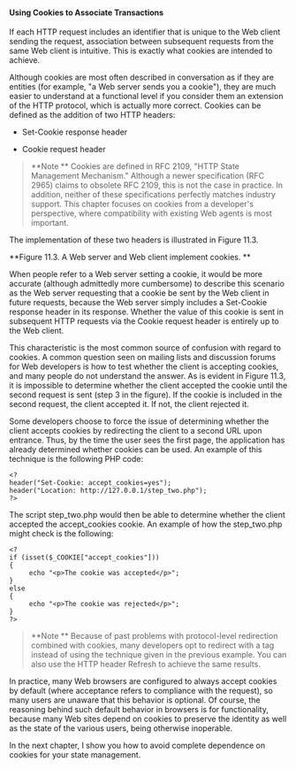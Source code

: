 #### Using Cookies to Associate Transactions

If each HTTP request includes an identifier that is unique to the Web client sending the request, association between subsequent requests from the same Web client is intuitive. This is exactly what cookies are intended to achieve.

Although cookies are most often described in conversation as if they are entities (for example, "a Web server sends you a cookie"), they are much easier to understand at a functional level if you consider them an extension of the HTTP protocol, which is actually more correct. Cookies can be defined as the addition of two HTTP headers:

* Set-Cookie response header

* Cookie request header

>**Note
**
Cookies are defined in RFC 2109, "HTTP State Management Mechanism." Although a newer specification (RFC 2965) claims to obsolete RFC 2109, this is not the case in practice. In addition, neither of these specifications perfectly matches industry support. This chapter focuses on cookies from a developer's perspective, where compatibility with existing Web agents is most important.


The implementation of these two headers is illustrated in Figure 11.3.

**Figure 11.3. A Web server and Web client implement cookies.
**

When people refer to a Web server setting a cookie, it would be more accurate (although admittedly more cumbersome) to describe this scenario as the Web server requesting that a cookie be sent by the Web client in future requests, because the Web server simply includes a Set-Cookie response header in its response. Whether the value of this cookie is sent in subsequent HTTP requests via the Cookie request header is entirely up to the Web client.

This characteristic is the most common source of confusion with regard to cookies. A common question seen on mailing lists and discussion forums for Web developers is how to test whether the client is accepting cookies, and many people do not understand the answer. As is evident in Figure 11.3, it is impossible to determine whether the client accepted the cookie until the second request is sent (step 3 in the figure). If the cookie is included in the second request, the client accepted it. If not, the client rejected it.

Some developers choose to force the issue of determining whether the client accepts cookies by redirecting the client to a second URL upon entrance. Thus, by the time the user sees the first page, the application has already determined whether cookies can be used. An example of this technique is the following PHP code:

```
<? 
header("Set-Cookie: accept_cookies=yes"); 
header("Location: http://127.0.0.1/step_two.php"); 
?> 
```

The script step_two.php would then be able to determine whether the client accepted the accept_cookies cookie. An example of how the step_two.php might check is the following:

```
<? 
if (isset($_COOKIE["accept_cookies"])) 
{ 
     echo "<p>The cookie was accepted</p>"; 
} 
else 
{ 
     echo "<p>The cookie was rejected</p>"; 
} 
?> 
```

>**Note
**
Because of past problems with protocol-level redirection combined with cookies, many developers opt to redirect with a <meta http-equiv="refresh"> tag instead of using the technique given in the previous example. You can also use the HTTP header Refresh to achieve the same results.


In practice, many Web browsers are configured to always accept cookies by default (where acceptance refers to compliance with the request), so many users are unaware that this behavior is optional. Of course, the reasoning behind such default behavior in browsers is for functionality, because many Web sites depend on cookies to preserve the identity as well as the state of the various users, being otherwise inoperable.

In the next chapter, I show you how to avoid complete dependence on cookies for your state management.

